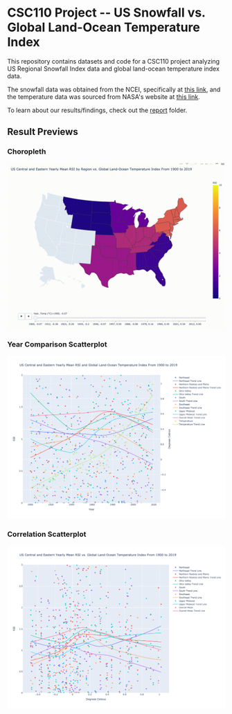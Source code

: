 # CSC110 Project -- US Snowfall vs. Global Land-Ocean Temperature Index

This repository contains datasets and code for a CSC110 project analyzing US Regional Snowfall Index data and global land-ocean temperature index data.

The snowfall data was obtained from the NCEI, specifically at [this link](https://www.ncei.noaa.gov/data/regional-snowfall-index/access/regional-snowfall-index_c20191218.csv), and the temperature data was sourced from NASA's website at [this link](https://data.giss.nasa.gov/gistemp/graphs/graph_data/Global_Mean_Estimates_based_on_Land_and_Ocean_Data/graph.txt).

To learn about our results/findings, check out the [report](./report) folder.

## Result Previews

### Choropleth

![Choropleth Preview](./previews/choropleth.gif)

### Year Comparison Scatterplot

![Year Comparison Scatterplot Preview](./previews/year_comparison_scatter_plot.png)

### Correlation Scatterplot

![Correlation Scatterplot Preview](./previews/correlation_scatter_plot.png)
